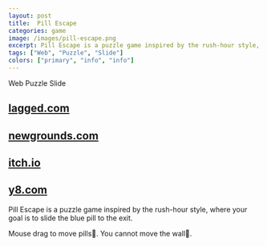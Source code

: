 ```yaml
---
layout: post
title:  Pill Escape
categories: game
image: /images/pill-escape.png
excerpt: Pill Escape is a puzzle game inspired by the rush-hour style, where your goal is to slide the blue pill to the exit.
tags: ["Web", "Puzzle", "Slide"]
colors: ["primary", "info", "info"]
---
```


<span class="badge badge-primary">Web</span>
<span class="badge badge-info">Puzzle</span>
<span class="badge badge-info">Slide</span>

## [lagged.com](https://lagged.com/play/6096/)

## [newgrounds.com](https://www.newgrounds.com/portal/view/862830)

## [itch.io](https://sublevelgames.itch.io/pill-escape)

## [y8.com](https://y8.com/games/pill_escape)

Pill Escape is a puzzle game inspired by the rush-hour style, where your goal is to slide the blue pill to the exit.

Mouse drag to move pills💊.
You cannot move the wall🧱.
